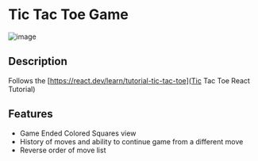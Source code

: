 # Tic Tac Toe Game
![image](https://github.com/IAmJennyZhao/TicTacToeReact/assets/47111075/7b0450e1-a31d-4f96-93d1-fd7a35ec123c)

## Description
Follows the [https://react.dev/learn/tutorial-tic-tac-toe](Tic Tac Toe React Tutorial)

## Features
- Game Ended Colored Squares view
- History of moves and ability to continue game from a different move
- Reverse order of move list
